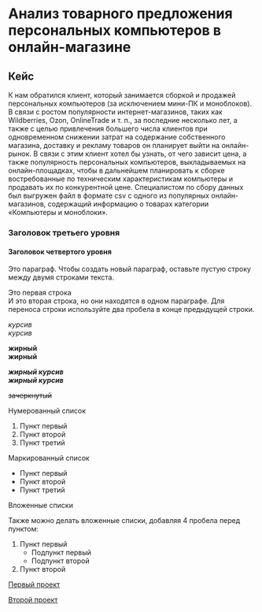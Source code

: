 # Анализ товарного предложения персональных компьютеров в онлайн-магазине
## Кейс
К нам обратился клиент, который занимается сборкой и продажей персональных компьютеров (за исключением мини-ПК и моноблоков). В связи с ростом популярности интернет-магазинов, таких как Wildberries, Ozon, OnlineTrade и т. п., за последние несколько лет, а также с целью привлечения большего числа клиентов при одновременном снижении затрат на содержание собственного магазина, доставку и рекламу товаров он планирует выйти на онлайн-рынок. В связи с этим клиент хотел бы узнать, от чего зависит цена, а также популярность персональных компьютеров, выкладываемых на онлайн-площадках, чтобы в дальнейшем планировать к сборке востребованные по техническим характеристикам компьютеры и продавать их по конкурентной цене.
Специалистом по сбору данных был выгружен файл в формате csv с одного из популярных онлайн-магазинов, содержащий информацию о товарах категории «Компьютеры и моноблоки».


### Заголовок третьего уровня
#### Заголовок четвертого уровня

Это параграф. Чтобы создать новый параграф, оставьте пустую строку между двумя строками текста.

Это первая строка  
И это вторая строка, но они находятся в одном параграфе. Для переноса строки используйте два пробела в конце предыдущей строки.

*курсив*  
_курсив_

**жирный**  
__жирный__

***жирный курсив***  
___жирный курсив___

~~зачеркнутый~~

Нумерованный список

1. Пункт первый
2. Пункт второй
3. Пункт третий

Маркированный список

- Пункт первый
- Пункт второй
- Пункт третий

Вложенные списки

Также можно делать вложенные списки, добавляя 4 пробела перед пунктом:

1. Пункт первый
    - Подпункт первый
    - Подпункт второй
2. Пункт второй


[Первый проект](https://github.com/chegrincova/portfolio/tree/main/01%20-%20First%20Project)

[Второй проект](https://github.com/chegrincova/portfolio/tree/main/02%20-%20Second%20Project)
